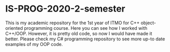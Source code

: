 # IS-PROG-2020-2-semester
This is my academic repository for the 1st year of ITMO for C++ object-oriented programming course. Here you can see how I worked with C++/OOP. However, it is pretty old code, so now I would have made it better. Please check my C# programming repository to see more up-to date examples of my OOP code.

